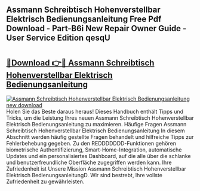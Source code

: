 ## Assmann Schreibtisch Hohenverstellbar Elektrisch Bedienungsanleitung Free Pdf Download - Part-B6i New Repair Owner Guide - User Service Edition qesqU

# <h2><a href="http://df44lh.blite.top/?on=Assmann+Schreibtisch+Hohenverstellbar+Elektrisch+Bedienungsanleitung">🔗Download 👉🔴 Assmann Schreibtisch Hohenverstellbar Elektrisch Bedienungsanleitung</a></h2>

[![Assmann Schreibtisch Hohenverstellbar Elektrisch Bedienungsanleitung new download](https://i.imgur.com/lujVjoI.png)](http://df44lh.blite.top/?on=Assmann+Schreibtisch+Hohenverstellbar+Elektrisch+Bedienungsanleitung)
Holen Sie das Beste daraus heraus! Dieses Handbuch enthält Tipps und Tricks, um die Leistung Ihres neuen Assmann Schreibtisch Hohenverstellbar Elektrisch Bedienungsanleitung zu maximieren. Häufige Fragen Assmann Schreibtisch Hohenverstellbar Elektrisch Bedienungsanleitung In diesem Abschnitt werden häufig gestellte Fragen behandelt und hilfreiche Tipps zur Fehlerbehebung gegeben. Zu den REDDDDDDD-Funktionen gehören biometrische Authentifizierung, Smart-Home-Integration, automatische Updates und ein personalisiertes Dashboard, auf die alle über die schlanke und benutzerfreundliche Oberfläche zugegriffen werden kann. Ihre Zufriedenheit ist Unsere Mission Assmann Schreibtisch Hohenverstellbar Elektrisch BedienungsanleitungD. Wir sind bestrebt, Ihre vollste Zufriedenheit zu gewährleisten.
